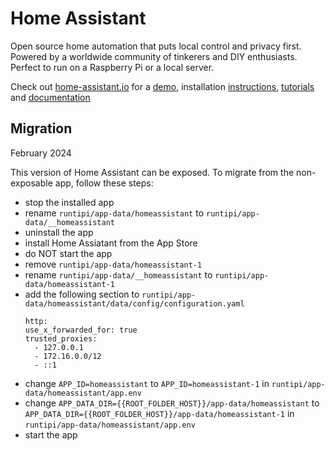 # Home Assistant

Open source home automation that puts local control and privacy first. Powered by a worldwide community of tinkerers and DIY enthusiasts. Perfect to run on a Raspberry Pi or a local server.

Check out [home-assistant.io](https://home-assistant.io) for a [demo](https://home-assistant.io/demo/), installation [instructions](https://home-assistant.io/getting-started/), [tutorials](https://home-assistant.io/getting-started/automation/) and [documentation](https://home-assistant.io/docs/)

## Migration

February 2024

This version of Home Assistant can be exposed. To migrate from the non-exposable app, follow these steps:

- stop the installed app
- rename `runtipi/app-data/homeassistant` to `runtipi/app-data/__homeassistant`
- uninstall the app
- install Home Assiatant from the App Store
- do NOT start the app
- remove `runtipi/app-data/homeassistant-1`
- rename `runtipi/app-data/__homeassistant` to `runtipi/app-data/homeassistant-1`
- add the following section to `runtipi/app-data/homeassistant/data/config/configuration.yaml`
  ```
  http:
  use_x_forwarded_for: true
  trusted_proxies:
    - 127.0.0.1
    - 172.16.0.0/12
    - ::1
  ```
- change `APP_ID=homeassistant` to `APP_ID=homeassistant-1` in `runtipi/app-data/homeassistant/app.env`
- change `APP_DATA_DIR={{ROOT_FOLDER_HOST}}/app-data/homeassistant` to `APP_DATA_DIR={{ROOT_FOLDER_HOST}}/app-data/homeassistant-1` in `runtipi/app-data/homeassistant/app.env`
- start the app